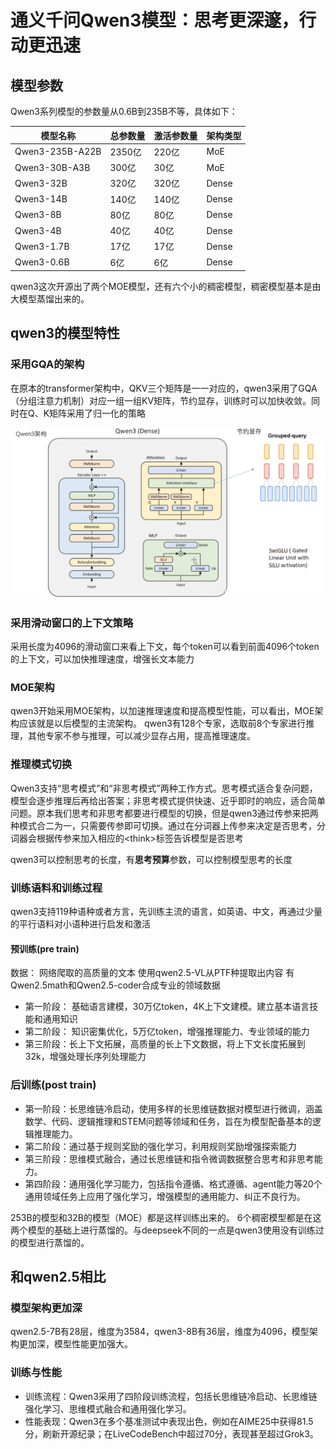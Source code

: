 # 通义千问Qwen3模型：思考更深邃，行动更迅速

## 模型参数

Qwen3系列模型的参数量从0.6B到235B不等，具体如下：

|模型名称|总参数量|激活参数量|架构类型|
|---|---|---|---|
|Qwen3-235B-A22B|2350亿|220亿|MoE|
|Qwen3-30B-A3B|300亿|30亿|MoE|
|Qwen3-32B|320亿|320亿|Dense|
|Qwen3-14B|140亿|140亿|Dense|
|Qwen3-8B|80亿|80亿|Dense|
|Qwen3-4B|40亿|40亿|Dense|
|Qwen3-1.7B|17亿|17亿|Dense|
|Qwen3-0.6B|6亿|6亿|Dense|

qwen3这次开源出了两个MOE模型，还有六个小的稠密模型，稠密模型基本是由大模型蒸馏出来的。

## qwen3的模型特性

### 采用GQA的架构

在原本的transformer架构中，QKV三个矩阵是一一对应的，qwen3采用了GQA（分组注意力机制）对应一组一组KV矩阵，节约显存，训练时可以加快收敛。同时在Q、K矩阵采用了归一化的策略

![alt text](image.png)

### 采用滑动窗口的上下文策略

采用长度为4096的滑动窗口来看上下文，每个token可以看到前面4096个token的上下文，可以加快推理速度，增强长文本能力

### MOE架构

qwen3开始采用MOE架构，以加速推理速度和提高模型性能，可以看出，MOE架构应该就是以后模型的主流架构。
qwen3有128个专家，选取前8个专家进行推理，其他专家不参与推理，可以减少显存占用，提高推理速度。

### 推理模式切换

Qwen3支持“思考模式”和“非思考模式”两种工作方式。思考模式适合复杂问题，模型会逐步推理后再给出答案；非思考模式提供快速、近乎即时的响应，适合简单问题。原本我们思考和非思考都要进行模型的切换，但是qwen3通过传参来把两种模式合二为一，只需要传参即可切换。通过在分词器上传参来决定是否思考，分词器会根据传参来加入相应的\<think\>标签告诉模型是否思考

qwen3可以控制思考的长度，有**思考预算**参数，可以控制模型思考的长度

### 训练语料和训练过程

qwen3支持119种语种或者方言，先训练主流的语言，如英语、中文，再通过少量的平行语料对小语种进行启发和激活

#### 预训练(pre train)

数据：
网络爬取的高质量的文本
使用qwen2.5-VL从PTF种提取出内容
有Qwen2.5math和Qwen2.5-coder合成专业的领域数据

- 第一阶段： 基础语言建模，30万亿token，4K上下文建模。建立基本语言技能和通用知识
- 第二阶段： 知识密集优化，5万亿token，增强推理能力、专业领域的能力
- 第三阶段：长上下文拓展，高质量的长上下文数据，将上下文长度拓展到32k，增强处理长序列处理能力

### 后训练(post train)

- 第一阶段：长思维链冷启动，使用多样的长思维链数据对模型进行微调，涵盖数学、代码、逻辑推理和STEM问题等领域和任务，旨在为模型配备基本的逻辑推理能力。
- 第二阶段：通过基于规则奖励的强化学习，利用规则奖励增强探索能力
- 第三阶段：思维模式融合，通过长思维链和指令微调数据整合思考和非思考能力。
- 第四阶段：通用强化学习能力，包括指令遵循、格式遵循、agent能力等20个通用领域任务上应用了强化学习，增强模型的通用能力、纠正不良行为。

253B的模型和32B的模型（MOE）都是这样训练出来的。
6个稠密模型都是在这两个模型的基础上进行蒸馏的。与deepseek不同的一点是qwen3使用没有训练过的模型进行蒸馏的。

## 和qwen2.5相比

### 模型架构更加深

qwen2.5-7B有28层，维度为3584，qwen3-8B有36层，维度为4096，模型架构更加深，模型性能更加强大。

### 训练与性能

- 训练流程：Qwen3采用了四阶段训练流程，包括长思维链冷启动、长思维链强化学习、思维模式融合和通用强化学习。
- 性能表现：Qwen3在多个基准测试中表现出色，例如在AIME25中获得81.5分，刷新开源纪录；在LiveCodeBench中超过70分，表现甚至超过Grok3。

